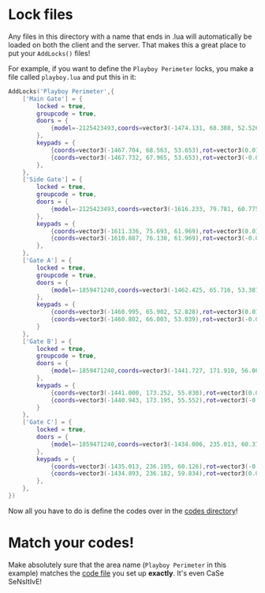 # Lock files

Any files in this directory with a name that ends in .lua will automatically be loaded on both the client and the server. That makes this a great place to put your `AddLocks()` files!

For example, if you want to define the `Playboy Perimeter` locks, you make a file called `playboy.lua` and put this in it:

```lua
AddLocks('Playboy Perimeter',{
    ['Main Gate'] = {
        locked = true,
        groupcode = true,
        doors = {
            {model=-2125423493,coords=vector3(-1474.131, 68.388, 52.526),open=-1.0},
        },
        keypads = {
            {coords=vector3(-1467.704, 68.563, 53.653),rot=vector3(0.012, 0.265, -175.035)},
            {coords=vector3(-1467.732, 67.965, 53.653),rot=vector3(-0.012, 0.000, 4.965)},
        },
    },
    ['Side Gate'] = {
        locked = true,
        groupcode = true,
        doors = {
            {model=-2125423493,coords=vector3(-1616.233, 79.781, 60.775),open=-1.0},
        },
        keypads = {
            {coords=vector3(-1611.336, 75.693, 61.969),rot=vector3(0.016, 0.004, -30.984)},
            {coords=vector3(-1610.887, 76.130, 61.969),rot=vector3(-0.016, 0.058, 149.016)},
        },
    },
    ['Gate A'] = {
        locked = true,
        groupcode = true,
        doors = {
            {model=-1859471240,coords=vector3(-1462.425, 65.716, 53.387)},
        },
        keypads = {
            {coords=vector3(-1460.995, 65.902, 52.828),rot=vector3(0.015, -0.001, 9.460)},
            {coords=vector3(-1460.802, 66.003, 53.039),rot=vector3(-0.015, -0.183, -170.540)},
        }
    },
    ['Gate B'] = {
        locked = true,
        groupcode = true,
        doors = {
            {model=-1859471240,coords=vector3(-1441.727, 171.910, 56.065)},
        },
        keypads = {
            {coords=vector3(-1441.000, 173.252, 55.830),rot=vector3(0.017, 0.030, -119.595)},
            {coords=vector3(-1440.943, 173.195, 55.552),rot=vector3(-0.017, 0.010, 60.405)},
        }
    },
    ['Gate C'] = {
        locked = true,
        doors = {
            {model=-1859471240,coords=vector3(-1434.006, 235.013, 60.371)},
        },
        keypads = {
            {coords=vector3(-1435.013, 236.195, 60.126),rot=vector3(-0.001, -0.000, -50.532)},
            {coords=vector3(-1434.893, 236.182, 59.834),rot=vector3(0.001, -0.002, 129.468)},
        },
    },
})
```

Now all you have to do is define the codes over in the [codes directory](../codes/place_code_files_here.md)!

# Match your codes!

Make absolutely sure that the area name (`Playboy Perimeter` in this example) matches the [code file](../locks/place_lock_files_here.md) you set up **exactly**. It's even CaSe SeNsItIvE!